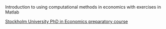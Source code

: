 
Introduction to using computational methods in economics with exercises in Matlab

[Stockholm University PhD in Economics preparatory course](https://www.su.se/department-of-economics/education/courses-and-programmes/computational-economics-bootcamp-19-22-august-2024-no-credits-1.558037?eventopenforinternationalstudents=true&notforcedreason=0&open-collapse-boxes=ccbd-courseinformation)
